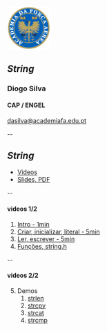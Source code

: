 <img src="img/afa.png" height="100">


## _String_

### Diogo Silva
####  CAP / ENGEL
dasilva@academiafa.edu.pt

<!-- .slide: data-background="Cornsilk" id="string" -->

--

## _String_


- [Videos](#/string_videos)
- [Slides, PDF](pdf/07_strings.pptx.pdf)


--

<!-- .slide: id="string_videos"-->

#### videos 1/2

1. [Intro - 1min](https://www.loom.com/share/052f8b6943a24194a8c230c1ee2b373e)
2. [Criar, inicializar, literal - 5min](https://www.loom.com/share/fa4721a776c3422b8a010c078c6feec9)
3. [Ler, escrever - 5min](https://www.loom.com/share/fa5d7352b0444e1485d71054e8f8d595)
4. [Funções, string.h](https://www.loom.com/share/71ce0707b88f4859bc68e64a3460db35)

--

#### videos 2/2

5. Demos
   1. [strlen](https://www.loom.com/share/71db4a4008af4790b87e1e6968aa5bb2)
   2. [strcpy](https://www.loom.com/share/ee62ce4b631d498e83a8088b201f64fa)
   3. [strcat](https://www.loom.com/share/483befaa51ec4931b6e19752f084d678)
   4. [strcmp](https://www.loom.com/share/d70b512fa5f249efadd1c15c78c6044b)